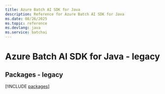 ```yaml
---
title: Azure Batch AI SDK for Java
description: Reference for Azure Batch AI SDK for Java
ms.date: 08/26/2025
ms.topic: reference
ms.devlang: java
ms.service: batchai
---
```

# Azure Batch AI SDK for Java - legacy
## Packages - legacy
[!INCLUDE [packages](batch-ai-index.md)]